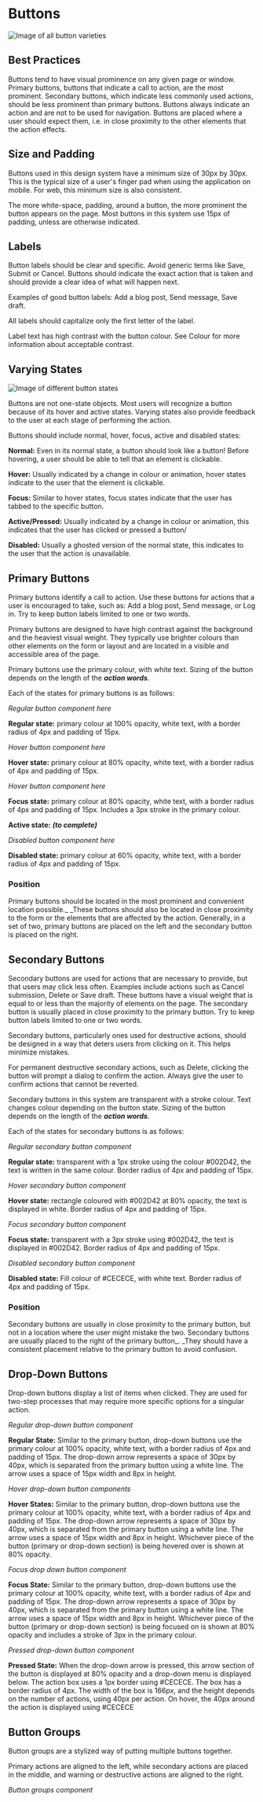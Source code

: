 # Buttons

![Image of all button varieties](https://github.com/gctools-outilsgc/design-system/blob/master/documentation/examples/buttons.png)

## Best Practices

Buttons tend to have visual prominence on any given page or window. Primary buttons, buttons that indicate a call to action, are the most prominent. Secondary buttons, which indicate less commonly used actions, should be less prominent than primary buttons. Buttons always indicate an action and are not to be used for navigation. Buttons are placed where a user should expect them, i.e. in close proximity to the other elements that the action effects.

## Size and Padding

Buttons used in this design system have a minimum size of 30px by 30px. This is the typical size of a user's finger pad when using the application on mobile. For web, this minimum size is also consistent.

The more white-space, padding, around a button, the more prominent the button appears on the page. Most buttons in this system use 15px of padding, unless are otherwise indicated.

## Labels

Button labels should be clear and specific. Avoid generic terms like Save, Submit or Cancel. Buttons should indicate the exact action that is taken and should provide a clear idea of what will happen next.

Examples of good button labels: Add a blog post, Send message, Save draft. 

All labels should capitalize only the first letter of the label.

Label text has high contrast with the button colour. See Colour for more information about acceptable contrast.

## Varying States

![Image of different button states](https://github.com/gctools-outilsgc/design-system/blob/master/documentation/examples/button%20states.png)

Buttons are not one-state objects. Most users will recognize a button because of its hover and active states. Varying states also provide feedback to the user at each stage of performing the action.

Buttons should include normal, hover, focus, active and disabled states:

**Normal:** Even in its normal state, a button should look like a button! Before hovering, a user should be able to tell that an element is clickable.

**Hover:** Usually indicated by a change in colour or animation, hover states indicate to the user that the element is clickable.

**Focus:** Similar to hover states, focus states indicate that the user has tabbed to the specific button.

**Active/Pressed:** Usually indicated by a change in colour or animation, this indicates that the user has clicked or pressed a button/

**Disabled:** Usually a ghosted version of the normal state, this indicates to the user that the action is unavailable.

## Primary Buttons

Primary buttons identify a call to action. Use these buttons for actions that a user is encouraged to take, such as: Add a blog post, Send message, or Log in. Try to keep button labels limited to one or two words.

Primary buttons are designed to have high contrast against the background and the heaviest visual weight. They typically use brighter colours than other elements on the form or layout and are located in a visible and accessible area of the page. 

Primary buttons use the primary colour, with white text. Sizing of the button depends on the length of the _**action words**_.

Each of the states for primary buttons is as follows:

*Regular button component here*

**Regular state:** primary colour at 100% opacity, white text, with a border radius of 4px and padding of 15px.

*Hover button component here*

**Hover state:** primary colour at 80% opacity, white text, with a border radius of 4px and padding of 15px.

*Hover button component here*

**Focus state:** primary colour at 80% opacity, white text, with a border radius of 4px and padding of 15px. Includes a 3px stroke in the primary colour.

**Active state:** _**\(to complete\)**_

*Disabled button component here*

**Disabled state:** primary colour at 60% opacity, white text, with a border radius of 4px and padding of 15px.

### Position

Primary buttons should be located in the most prominent and convenient location possible.\_ \_These buttons should also be located in close proximity to the form or the elements that are affected by the action. Generally, in a set of two, primary buttons are placed on the left and the secondary button is placed on the right. 

## Secondary Buttons

Secondary buttons are used for actions that are necessary to provide, but that users may click less often. Examples include actions such as Cancel submission, Delete or Save draft. These buttons have a visual weight that is equal to or less than the majority of elements on the page. The secondary button is usually placed in close proximity to the primary button. Try to keep button labels limited to one or two words.

Secondary buttons, particularly ones used for destructive actions, should be designed in a way that deters users from clicking on it. This helps minimize mistakes.

For permanent destructive secondary actions, such as Delete, clicking the button will prompt a dialog to confirm the action. Always give the user to confirm actions that cannot be reverted. 

Secondary buttons in this system are transparent with a stroke colour. Text changes colour depending on the button state. Sizing of the button depends on the length of the _**action words**_.

Each of the states for secondary buttons is as follows:

*Regular secondary button component*

**Regular state:** transparent with a 1px stroke using the  colour \#002D42, the text is written in the same colour. Border radius of 4px and padding of 15px.

*Hover secondary button component*

**Hover state:** rectangle coloured with \#002D42 at 80% opacity, the text is displayed in white. Border radius of 4px and padding of 15px.

*Focus secondary button component*

**Focus state:** transparent with a 3px stroke using \#002D42, the text is displayed in \#002D42. Border radius of 4px and padding of 15px.

*Disabled secondary button component*

**Disabled state:** Fill colour of \#CECECE, with white text. Border radius of 4px and padding of 15px.

### Position

Secondary buttons are usually in close proximity to the primary button, but not in a location where the user might mistake the two. Secondary buttons are usually placed to the right of the primary button\_. \_They should have a consistent placement relative to the primary button to avoid confusion.

## Drop-Down Buttons

Drop-down buttons display a list of items when clicked. They are used for two-step processes that may require more specific options for a singular action.

*Regular drop-down button component*

**Regular State:** Similar to the primary button, drop-down buttons use the primary colour at 100% opacity, white text, with a border radius of 4px and padding of 15px. The drop-down arrow represents a space of 30px by 40px, which is separated from the primary button using a white line. The arrow uses a space of 15px width and 8px in height.

*Hover drop-down button components*

**Hover States:** Similar to the primary button, drop-down buttons use the primary colour at 100% opacity, white text, with a border radius of 4px and padding of 15px. The drop-down arrow represents a space of 30px by 40px, which is separated from the primary button using a white line. The arrow uses a space of 15px width and 8px in height. Whichever piece of the button \(primary or drop-down section\) is being hovered over is shown at 80% opacity.

*Focus drop down button component*

**Focus State:** Similar to the primary button, drop-down buttons use the primary colour at 100% opacity, white text, with a border radius of 4px and padding of 15px. The drop-down arrow represents a space of 30px by 40px, which is separated from the primary button using a white line. The arrow uses a space of 15px width and 8px in height. Whichever piece of the button \(primary or drop-down section\) is being focused on is shown at 80% opacity and includes a stroke of 3px in the primary colour.

*Pressed drop-down button component*

**Pressed State:** When the drop-down arrow is pressed, this arrow section of the button is displayed at 80% opacity and a drop-down menu is displayed below. The action box uses a 1px border using \#CECECE. The box has a border radius of 4px. The width of the box is 166px, and the height depends on the number of actions, using 40px per action. On hover, the 40px around the action is displayed using \#CECECE

## Button Groups

Button groups are a stylized way of putting multiple buttons together.

Primary actions are aligned to the left, while secondary actions are placed in the middle, and warning or destructive actions are aligned to the right.

*Button groups component*


